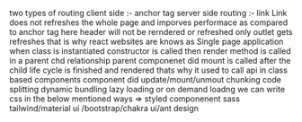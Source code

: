 two types of routing 
client side :- anchor tag 
server side routing :- link
Link does not refreshes the whole page and imporves performace as compared to anchor tag here header will not be rerndered or refreshed only outlet gets refreshes that is  why react websites are knows as Single page application  
when class is instantiated constructor is called then render method is called 
in a parent chd relationship parent componenet did mount is called after the child life cycle is finished and rendered thats why it used to call api in class based components
component did update/mount/unmout 
chunking code splitting dynamic bundling
lazy loading or on demand loadng 
we can write css in the below mentioned ways =>
styled componenent
sass
tailwind/material ui /bootstrap/chakra ui/ant design
